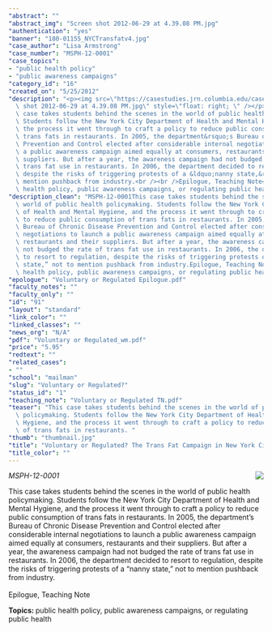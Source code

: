 ```yaml
---
"abstract": ""
"abstract_img": "Screen shot 2012-06-29 at 4.39.08 PM.jpg"
"authentication": "yes"
"banner": "180-01155_NYCTransfatv4.jpg"
"case_author": "Lisa Armstrong"
"case_number": "MSPH-12-0001"
"case_topics":
- "public health policy"
- "public awareness campaigns"
"category_id": "16"
"created_on": "5/25/2012"
"description": "<p><img src=\"https://casestudies.jrn.columbia.edu/casestudy/files/photos/651/Screen\
  \ shot 2012-06-29 at 4.39.08 PM.jpg\" style=\"float: right; \" /></p><p><em>MSPH-12-0001</em></p><p>This\
  \ case takes students behind the scenes in the world of public health policymaking.\
  \ Students follow the New York City Department of Health and Mental Hygiene, and\
  \ the process it went through to craft a policy to reduce public consumption of\
  \ trans fats in restaurants. In 2005, the department&rsquo;s Bureau of Chronic Disease\
  \ Prevention and Control elected after considerable internal negotiations to launch\
  \ a public awareness campaign aimed equally at consumers, restaurants and their\
  \ suppliers. But after a year, the awareness campaign had not budged the rate of\
  \ trans fat use in restaurants. In 2006, the department decided to resort to regulation,\
  \ despite the risks of triggering protests of a &ldquo;nanny state,&rdquo; not to\
  \ mention pushback from industry.<br /><br />Epilogue, Teaching Note</p><p><strong>Topics:&nbsp;</strong>public\
  \ health policy, public awareness campaigns, or regulating public health</p>"
"description_clean": "MSPH-12-0001This case takes students behind the scenes in the\
  \ world of public health policymaking. Students follow the New York City Department\
  \ of Health and Mental Hygiene, and the process it went through to craft a policy\
  \ to reduce public consumption of trans fats in restaurants. In 2005, the department’s\
  \ Bureau of Chronic Disease Prevention and Control elected after considerable internal\
  \ negotiations to launch a public awareness campaign aimed equally at consumers,\
  \ restaurants and their suppliers. But after a year, the awareness campaign had\
  \ not budged the rate of trans fat use in restaurants. In 2006, the department decided\
  \ to resort to regulation, despite the risks of triggering protests of a “nanny\
  \ state,” not to mention pushback from industry.Epilogue, Teaching NoteTopics: public\
  \ health policy, public awareness campaigns, or regulating public health"
"epologue": "Voluntary or Regulated Epilogue.pdf"
"faculty_notes": ""
"faculty_only": ""
"id": "91"
"layout": "standard"
"link_color": ""
"linked_classes": ""
"news_org": "N/A"
"pdf": "Voluntary or Regulated_wm.pdf"
"price": "5.95"
"redtext": ""
"related_cases":
- ""
"school": "mailman"
"slug": "Voluntary or Regulated?"
"status_id": "1"
"teaching_note": "Voluntary or Regulated TN.pdf"
"teaser": "This case takes students behind the scenes in the world of public health\
  \ policymaking. Students follow the New York City Department of Health and Mental\
  \ Hygiene, and the process it went through to craft a policy to reduce public consumption\
  \ of trans fats in restaurants. "
"thumb": "thumbnail.jpg"
"title": "Voluntary or Regulated? The Trans Fat Campaign in New York City"
"title_color": ""
---
```

<p><img src="https://casestudies.jrn.columbia.edu/casestudy/files/photos/651/Screen shot 2012-06-29 at 4.39.08 PM.jpg" style="float: right; " /></p><p><em>MSPH-12-0001</em></p><p>This case takes students behind the scenes in the world of public health policymaking. Students follow the New York City Department of Health and Mental Hygiene, and the process it went through to craft a policy to reduce public consumption of trans fats in restaurants. In 2005, the department&rsquo;s Bureau of Chronic Disease Prevention and Control elected after considerable internal negotiations to launch a public awareness campaign aimed equally at consumers, restaurants and their suppliers. But after a year, the awareness campaign had not budged the rate of trans fat use in restaurants. In 2006, the department decided to resort to regulation, despite the risks of triggering protests of a &ldquo;nanny state,&rdquo; not to mention pushback from industry.<br /><br />Epilogue, Teaching Note</p><p><strong>Topics:&nbsp;</strong>public health policy, public awareness campaigns, or regulating public health</p>
